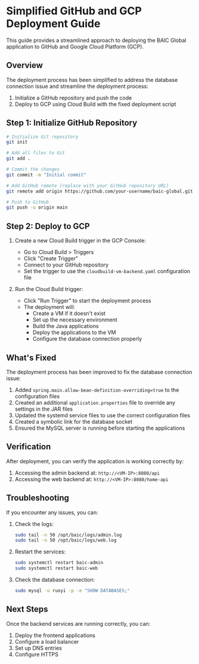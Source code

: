 # Simplified GitHub and GCP Deployment Guide

This guide provides a streamlined approach to deploying the BAIC Global application to GitHub and Google Cloud Platform (GCP).

## Overview

The deployment process has been simplified to address the database connection issue and streamline the deployment process:

1. Initialize a GitHub repository and push the code
2. Deploy to GCP using Cloud Build with the fixed deployment script

## Step 1: Initialize GitHub Repository

```bash
# Initialize Git repository
git init

# Add all files to Git
git add .

# Commit the changes
git commit -m "Initial commit"

# Add GitHub remote (replace with your GitHub repository URL)
git remote add origin https://github.com/your-username/baic-global.git

# Push to GitHub
git push -u origin main
```

## Step 2: Deploy to GCP

1. Create a new Cloud Build trigger in the GCP Console:
   - Go to Cloud Build > Triggers
   - Click "Create Trigger"
   - Connect to your GitHub repository
   - Set the trigger to use the `cloudbuild-vm-backend.yaml` configuration file

2. Run the Cloud Build trigger:
   - Click "Run Trigger" to start the deployment process
   - The deployment will:
     - Create a VM if it doesn't exist
     - Set up the necessary environment
     - Build the Java applications
     - Deploy the applications to the VM
     - Configure the database connection properly

## What's Fixed

The deployment process has been improved to fix the database connection issue:

1. Added `spring.main.allow-bean-definition-overriding=true` to the configuration files
2. Created an additional `application.properties` file to override any settings in the JAR files
3. Updated the systemd service files to use the correct configuration files
4. Created a symbolic link for the database socket
5. Ensured the MySQL server is running before starting the applications

## Verification

After deployment, you can verify the application is working correctly by:

1. Accessing the admin backend at: `http://<VM-IP>:8080/api`
2. Accessing the web backend at: `http://<VM-IP>:8080/home-api`

## Troubleshooting

If you encounter any issues, you can:

1. Check the logs:
   ```bash
   sudo tail -n 50 /opt/baic/logs/admin.log
   sudo tail -n 50 /opt/baic/logs/web.log
   ```

2. Restart the services:
   ```bash
   sudo systemctl restart baic-admin
   sudo systemctl restart baic-web
   ```

3. Check the database connection:
   ```bash
   sudo mysql -u ruoyi -p -e "SHOW DATABASES;"
   ```

## Next Steps

Once the backend services are running correctly, you can:

1. Deploy the frontend applications
2. Configure a load balancer
3. Set up DNS entries
4. Configure HTTPS
